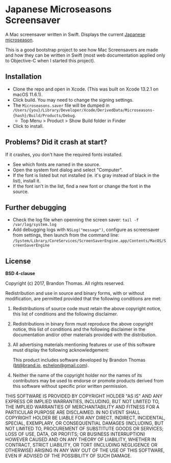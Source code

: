 Japanese Microseasons Screensaver
=================================
A Mac screensaver written in Swift. Displays the current
[Japanese microseason](http://www.nippon.com/en/features/h00124/).

This is a good bootstrap project to see how Mac Screensavers are made
and how they can be written in Swift (most web documentation applied
only to Objective-C when I started this project).

Installation
------------
- Clone the repo and open in Xcode. (This was built on Xcode 13.2.1 on
  macOS 11.6.1).
- Click build. You may need to change the signing settings.
- The `Microseasons.saver` file will be dumped in
  `/Users/{you}/Library/Developer/Xcode/DerivedData/Microseasons-{hash}/Build/Products/Debug`.
  - Top Menu > Product > Show Build folder in Finder
- Click to install.


Problems? Did it crash at start?
--------------------------------
If it crashes, you don't have the required fonts installed.

- See which fonts are named in the source.
- Open the system font dialog and select "Computer".
- If the font is listed but not installed (ie. it's gray instead of black
  in the list), install it.
- If the font isn't in the list, find a new font or change the font in
  the source.

Further debugging
-----------------
- Check the log file when openning the screen saver:
  `tail -f /var/log/system.log`
- Add debugging logs with `NSLog("message")`, configure as screensaver from settings,
  then launch from the command line:
  `/System/Library/CoreServices/ScreenSaverEngine.app/Contents/MacOS/ScreenSaverEngine`

License
-------
**BSD 4-clause**

Copyright (c) 2017, Brandon Thomas. All rights reserved.

Redistribution and use in source and binary forms, with or without
modification, are permitted provided that the following conditions are
met:

1. Redistributions of source code must retain the above copyright
   notice, this list of conditions and the following disclaimer.

2. Redistributions in binary form must reproduce the above copyright
   notice, this list of conditions and the following disclaimer in the
   documentation and/or other materials provided with the distribution.

3. All advertising materials mentioning features or use of this software
   must display the following acknowledgement:

   This product includes software developed by Brandon Thomas
   (bt@brand.io, echelon@gmail.com).

4. Neither the name of the copyright holder nor the names of its
   contributors may be used to endorse or promote products derived from
   this software without specific prior written permission.

THIS SOFTWARE IS PROVIDED BY COPYRIGHT HOLDER "AS IS" AND ANY EXPRESS OR
IMPLIED WARRANTIES, INCLUDING, BUT NOT LIMITED TO, THE IMPLIED
WARRANTIES OF MERCHANTABILITY AND FITNESS FOR A PARTICULAR PURPOSE ARE
DISCLAIMED. IN NO EVENT SHALL COPYRIGHT HOLDER BE LIABLE FOR ANY DIRECT,
INDIRECT, INCIDENTAL, SPECIAL, EXEMPLARY, OR CONSEQUENTIAL DAMAGES
(INCLUDING, BUT NOT LIMITED TO, PROCUREMENT OF SUBSTITUTE GOODS OR
SERVICES; LOSS OF USE, DATA, OR PROFITS; OR BUSINESS INTERRUPTION)
HOWEVER CAUSED AND ON ANY THEORY OF LIABILITY, WHETHER IN CONTRACT,
STRICT LIABILITY, OR TORT (INCLUDING NEGLIGENCE OR OTHERWISE) ARISING IN
ANY WAY OUT OF THE USE OF THIS SOFTWARE, EVEN IF ADVISED OF THE
POSSIBILITY OF SUCH DAMAGE.
